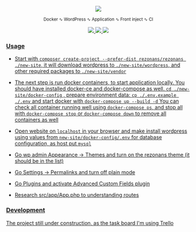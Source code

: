 <p align="center"><img src="https://comet.by/img/resonans-1-compiled.svg"></p>
<p align="center"><sup>Docker ∿ WordPress ∿ Application ∿ Front inject ∿ CI</sup></p>
<p align="center">
<a href="https://travis-ci.org/rezonans/rezonans"><img src="https://travis-ci.org/rezonans/rezonans.svg?branch=master">
<img src="https://img.shields.io/packagist/dt/rezonans/rezonans.svg">
<img src="https://img.shields.io/github/license/rezonans/rezonans.svg">
</p>

### Usage

* Start with `composer create-project --prefer-dist rezonans/rezonans ./new-site`, 
it will download wordpress to `./new-site/wordpress`, 
and other required packages to `./new-site/vendor`


* The next step is run docker containers, to start application locally. 
You should have installed docker-ce and docker-compose as well. 
`cd ./new-site/docker-config` , prepare environment data: `cp ./.env.example ./.env` 
and start docker with `docker-compose up --build -d` 
You can check all container running well using `docker-compose ps`, 
and stop all with `docker-compose stop` 
or `docker-compose down` to remove all containers as well 


* Open website on `localhost` in your browser and make install wordpress using values from 
`new-site/docker-config/.env` for database configuration, as host put `mysql`


* Go wp admin Appearance -> Themes and turn on the rezonans theme (it should be in the list)
* Go Settings -> Permalinks and turn off plain mode
* Go Plugins and activate Advanced Custom Fields plugin


* Research src/app/App.php to understanding routes

### Development

The project still under construction, as [the task board I'm using Trello](https://trello.com/b/bEfVUNZF/rezonans)